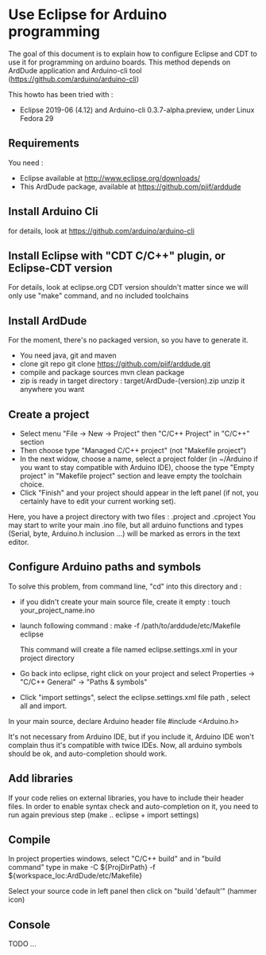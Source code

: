 Use Eclipse for Arduino programming
=====

The goal of this document is to explain how to configure Eclipse and CDT to use it for programming on arduino boards.
This method depends on ArdDude application and Arduino-cli tool (https://github.com/arduino/arduino-cli)

This howto has been tried with :
- Eclipse 2019-06 (4.12) and Arduino-cli 0.3.7-alpha.preview, under Linux Fedora 29

Requirements
-----

You need :
* Eclipse available at http://www.eclipse.org/downloads/
* This ArdDude package, available at https://github.com/piif/arddude

Install Arduino Cli
--
for details, look at https://github.com/arduino/arduino-cli

Install Eclipse with "CDT C/C++" plugin, or Eclipse-CDT version
--
For details, look at eclipse.org
CDT version shouldn't matter since we will only use "make" command, and no included toolchains

Install ArdDude
--

For the moment, there's no packaged version, so you have to generate it.
* You need java, git and maven
* clone git repo
  git clone https://github.com/piif/arddude.git
* compile and package sources
  mvn clean package
* zip is ready in target directory : target/ArdDude-(version).zip
  unzip it anywhere you want

Create a project
--

* Select menu "File -> New -> Project" then "C/C++ Project" in "C/C++" section
* Then choose type "Managed C/C++ project" (not "Makefile project")
* In the next widow, choose a name, select a project folder (in ~/Arduino if you want to stay compatible
  with Arduino IDE), choose the type "Empty project" in "Makefile project" section and leave empty
  the toolchain choice.
* Click "Finish" and your project should appear in the left panel (if not, you certainly have to edit your current working set).

Here, you have a project directory with two files : .project and .cproject
You may start to write your main .ino file, but all arduino functions and types (Serial, byte, Arduino.h inclusion ...)
will be marked as errors in the text editor.

Configure Arduino paths and symbols
--

To solve this problem, from command line, "cd" into this directory and :
* if you didn't create your main source file, create it empty :
  touch your_project_name.ino

* launch following command :
  make -f /path/to/arddude/etc/Makefile eclipse 

  This command will create a file named eclipse.settings.xml in your project directory

* Go back into eclipse, right click on your project and select Properties -> "C/C++ General" -> "Paths & symbols"
* Click "import settings", select the eclipse.settings.xml file path , select all and import. 

In your main source, declare Arduino header file
  #include <Arduino.h>

It's not necessary from Arduino IDE, but if you include it, Arduino IDE won't complain thus it's
compatible with twice IDEs.
Now, all arduino symbols should be ok, and auto-completion should work.

Add libraries
--

If your code relies on external libraries, you have to include their header files.
In order to enable syntax check and auto-completion on it, you need to run again previous step
(make .. eclipse + import settings)

Compile
--
In project properties windows, select "C/C++ build" and in "build command" type in
  make -C ${ProjDirPath} -f ${workspace_loc:ArdDude/etc/Makefile}

Select your source code in left panel then click on "build 'default'" (hammer icon)

Console
--
TODO ...
